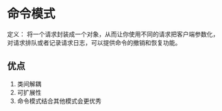 # 命令模式

定义： 将一个请求封装成一个对象，从而让你使用不同的请求把客户端参数化，对请求排队或者记录请求日志，可以提供命令的撤销和恢复功能。

## 优点

1. 类间解耦
2. 可扩展性
3. 命令模式结合其他模式会更优秀